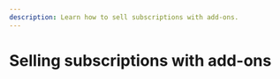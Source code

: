 ```yaml
---
description: Learn how to sell subscriptions with add-ons.
---
```


# Selling subscriptions with add-ons

